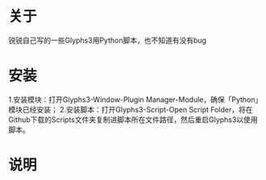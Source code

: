 # 关于
锐锐自己写的一些Glyphs3用Python脚本，也不知道有没有bug

# 安装
1.安装模块：打开Glyphs3-Window-Plugin Manager-Module，确保「Python」模块已经安装；
2.安装脚本：打开Glyphs3-Script-Open Script Folder，将在Github下载的Scripts文件夹复制进脚本所在文件路径，然后重启Glyphs3以使用脚本。

# 说明

